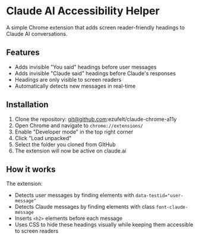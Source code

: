 # Claude AI Accessibility Helper

A simple Chrome extension that adds screen reader-friendly headings to Claude AI conversations.

## Features

- Adds invisible "You said" headings before user messages
- Adds invisible "Claude said" headings before Claude's responses
- Headings are only visible to screen readers
- Automatically detects new messages in real-time

## Installation

1. Clone the repository: git@github.com:ezufelt/claude-chrome-a11y
2. Open Chrome and navigate to `chrome://extensions/`
3. Enable "Developer mode" in the top right corner
4. Click "Load unpacked"
5. Select the folder you cloned from GItHub
6. The extension will now be active on claude.ai

## How it works

The extension:
- Detects user messages by finding elements with `data-testid="user-message"`
- Detects Claude messages by finding elements with class `font-claude-message`
- Inserts `<h2>` elements before each message
- Uses CSS to hide these headings visually while keeping them accessible to screen readers
